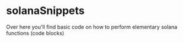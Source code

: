 # solanaSnippets
Over here you'll find basic code on how to perform elementary solana functions (code blocks)
